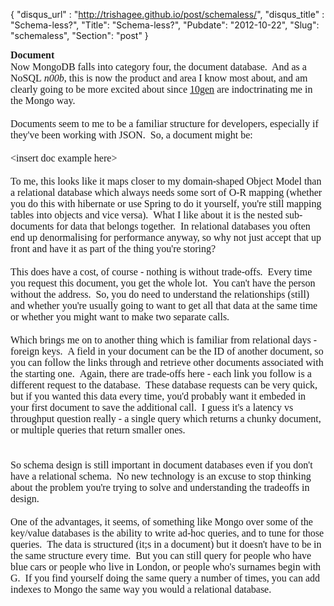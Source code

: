 {
 "disqus_url" : "http://trishagee.github.io/post/schemaless/",
 "disqus_title" : "Schema-less?",
 "Title": "Schema-less?",
 "Pubdate": "2012-10-22",
 "Slug": "schemaless",
 "Section": "post"
}
<br /><div style="font: normal normal normal 16px/normal Times; margin-bottom: 0px; margin-left: 0px; margin-right: 0px; margin-top: 0px; min-height: 19px;"><b>Document</b></div><div style="font: normal normal normal 16px/normal Times; margin-bottom: 0px; margin-left: 0px; margin-right: 0px; margin-top: 0px; min-height: 19px;">Now MongoDB falls into category four, the document database.&nbsp; And as a NoSQL&nbsp;<i>n00b</i>, this is now the product and area I know most about, and am clearly going to be more excited about since&nbsp;<a href="http://www.10gen.com/">10gen</a>&nbsp;are indoctrinating me in the Mongo way.</div><div style="font: normal normal normal 16px/normal Times; margin-bottom: 0px; margin-left: 0px; margin-right: 0px; margin-top: 0px; min-height: 19px;"><br /></div><div style="font: normal normal normal 16px/normal Times; margin-bottom: 0px; margin-left: 0px; margin-right: 0px; margin-top: 0px;">Documents seem to me to be a familiar structure for developers, especially if they've been working with JSON.&nbsp;&nbsp;So, a document might be:</div><div style="font: normal normal normal 16px/normal Times; margin-bottom: 0px; margin-left: 0px; margin-right: 0px; margin-top: 0px; min-height: 19px;"><br /></div><div style="font: normal normal normal 16px/normal Times; margin-bottom: 0px; margin-left: 0px; margin-right: 0px; margin-top: 0px;">&lt;insert doc example here&gt;</div><div style="font: normal normal normal 16px/normal Times; margin-bottom: 0px; margin-left: 0px; margin-right: 0px; margin-top: 0px; min-height: 19px;"><br /></div><div style="font: normal normal normal 16px/normal Times; margin-bottom: 0px; margin-left: 0px; margin-right: 0px; margin-top: 0px;">To me, this looks like it maps closer to my domain-shaped Object Model than a relational database which always needs some sort of O-R mapping (whether you do this with hibernate or use Spring to do it yourself, you're still mapping tables into objects and vice versa).&nbsp;&nbsp;What I like about it is the nested sub-documents for data that belongs together.&nbsp;&nbsp;In relational databases you often end up denormalising for performance anyway, so why not just accept that up front and have it as part of the thing you're storing?</div><div style="font: normal normal normal 16px/normal Times; margin-bottom: 0px; margin-left: 0px; margin-right: 0px; margin-top: 0px; min-height: 19px;"><br /></div><div style="font: normal normal normal 16px/normal Times; margin-bottom: 0px; margin-left: 0px; margin-right: 0px; margin-top: 0px;">This does have a cost, of course - nothing is without trade-offs.&nbsp;&nbsp;Every time you request this document, you get the whole lot.&nbsp;&nbsp;You can't have the person without the address.&nbsp;&nbsp;So, you do need to understand the relationships (still) and whether you're usually going to want to get all that data at the same time or whether you might want to make two separate calls.</div><div style="font: normal normal normal 16px/normal Times; margin-bottom: 0px; margin-left: 0px; margin-right: 0px; margin-top: 0px; min-height: 19px;"><br /></div><div style="font: normal normal normal 16px/normal Times; margin-bottom: 0px; margin-left: 0px; margin-right: 0px; margin-top: 0px;">Which brings me on to another thing which is familiar from relational days - foreign keys.&nbsp;&nbsp;A field in your document can be the ID of another document, so you can follow the links through and retrieve other documents associated with the starting one.&nbsp;&nbsp;Again, there are trade-offs here - each link you follow is a different request to the database.&nbsp;&nbsp;These database requests can be very quick, but if you wanted this data every time, you'd probably want it embeded in your first document to save the additional call.&nbsp;&nbsp;I guess it's a latency vs throughput question really - a single query which returns a chunky document, or multiple queries that return smaller ones.</div><div style="font: normal normal normal 16px/normal Times; margin-bottom: 0px; margin-left: 0px; margin-right: 0px; margin-top: 0px; min-height: 19px;"><br /></div><div style="font: normal normal normal 16px/normal Times; margin-bottom: 0px; margin-left: 0px; margin-right: 0px; margin-top: 0px; min-height: 19px;"><br /></div><div style="font: normal normal normal 16px/normal Times; margin-bottom: 0px; margin-left: 0px; margin-right: 0px; margin-top: 0px;">So schema design is still important in document databases even if you don't have a relational schema.&nbsp;&nbsp;No new technology is an excuse to stop thinking about the problem you're trying to solve and understanding the tradeoffs in design.</div><div style="font: normal normal normal 16px/normal Times; margin-bottom: 0px; margin-left: 0px; margin-right: 0px; margin-top: 0px; min-height: 19px;"><br /></div><div style="font: normal normal normal 16px/normal Times; margin-bottom: 0px; margin-left: 0px; margin-right: 0px; margin-top: 0px;">One of the advantages, it seems, of something like Mongo over some of the key/value databases is the ability to write ad-hoc queries, and to tune for those queries.&nbsp;&nbsp;The data is structured (it;s in a document) but it doesn't have to be in the same structure every time.&nbsp;&nbsp;But you can still query for people who have blue cars or people who live in London, or people who's surnames begin with G.&nbsp;&nbsp;If you find yourself doing the same query a number of times, you can add indexes to Mongo the same way you would a relational database.</div><div><br /></div>
